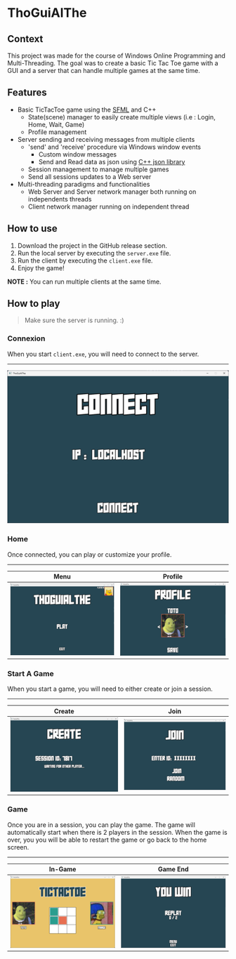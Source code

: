 # ThoGuiAlThe
## Context 
This project was made for the course of Windows Online Programming and Multi-Threading.
The goal was to create a basic Tic Tac Toe game with a GUI and a server that can handle multiple games at the same time.

## Features
- Basic TicTacToe game using the [SFML](https://www.sfml-dev.org/) and C++
    - State(scene) manager to easily create multiple views (i.e : Login, Home, Wait, Game)
    - Profile management
- Server sending and receiving messages from multiple clients
    - 'send' and 'receive' procedure via Windows window events
        - Custom window messages
        - Send and Read data as json using [C++ json library](https://github.com/nlohmann/json)
    - Session management to manage multiple games
    - Send all sessions updates to a Web server
- Multi-threading paradigms and functionalities
    - Web Server and Server network manager both running on independents threads
    - Client network manager running on independent thread

## How to use
1. Download the project in the GitHub release section.
2. Run the local server by executing the `server.exe` file.
3. Run the client by executing the `client.exe` file.
4. Enjoy the game!

**NOTE :** You can run multiple clients at the same time.

## How to play

> Make sure the server is running. :)

### Connexion
When you start `client.exe`, you will need to connect to the server.

---
![start](Readme/screenshot04.png)

### Home
Once connected, you can play or customize your profile.

---
|               Menu               |               Profile               |
|:--------------------------------:|:-----------------------------------:|
| ![menu](Readme/screenshot05.png) | ![profile](Readme/screenshot02.png) |

### Start A Game
When you start a game, you will need to either create or join a session.

---
|               Create               |               Join               |
|:----------------------------------:|:--------------------------------:|
| ![create](Readme/screenshot07.png) | ![join](Readme/screenshot08.png) |


### Game
Once you are in a session, you can play the game. The game will automatically start when there is 2 players in the session.
When the game is over, you you will be able to restart the game or go back to the home screen.

---
|              In-Game               |             Game End             |
|:----------------------------------:|:--------------------------------:|
| ![create](Readme/screenshot01.png) | ![join](Readme/screenshot03.png) |




